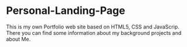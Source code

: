 # Personal-Landing-Page
This is my own Portfolio web site based on HTML5, CSS and JavaScrip. There you can find some information about my background projects and about Me.
